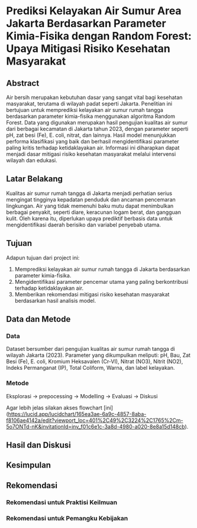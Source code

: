 # Prediksi Kelayakan Air Sumur Area Jakarta Berdasarkan Parameter Kimia-Fisika dengan Random Forest: Upaya Mitigasi Risiko Kesehatan Masyarakat

## Abstract

Air bersih merupakan kebutuhan dasar yang sangat vital bagi kesehatan masyarakat, terutama di wilayah padat seperti Jakarta. Penelitian ini bertujuan untuk memprediksi kelayakan air sumur rumah tangga berdasarkan parameter kimia-fisika menggunakan algoritma Random Forest. Data yang digunakan merupakan hasil pengujian kualitas air sumur dari berbagai kecamatan di Jakarta tahun 2023, dengan parameter seperti pH, zat besi (Fe), E. coli, nitrat, dan lainnya. Hasil model menunjukkan performa klasifikasi yang baik dan berhasil mengidentifikasi parameter paling kritis terhadap ketidaklayakan air. Informasi ini diharapkan dapat menjadi dasar mitigasi risiko kesehatan masyarakat melalui intervensi wilayah dan edukasi.

## Latar Belakang

Kualitas air sumur rumah tangga di Jakarta menjadi perhatian serius mengingat tingginya kepadatan penduduk dan ancaman pencemaran lingkungan. Air yang tidak memenuhi baku mutu dapat menimbulkan berbagai penyakit, seperti diare, keracunan logam berat, dan gangguan kulit. Oleh karena itu, diperlukan upaya prediktif berbasis data untuk mengidentifikasi daerah berisiko dan variabel penyebab utama.

## Tujuan

Adapun tujuan dari project ini:

1. Memprediksi kelayakan air sumur rumah tangga di Jakarta berdasarkan parameter kimia-fisika.
2. Mengidentifikasi parameter pencemar utama yang paling berkontribusi terhadap ketidaklayakan air.
3. Memberikan rekomendasi mitigasi risiko kesehatan masyarakat berdasarkan hasil analisis model.

## Data dan Metode

### Data

Dataset bersumber dari pengujian kualitas air sumur rumah tangga di wilayah Jakarta (2023). Parameter yang dikumpulkan meliputi: pH, Bau, Zat Besi (Fe), E. coli, Kromium Heksavalen (Cr-VI), Nitrat (NO3), Nitrit (NO2), Indeks Permanganat (IP), Total Coliform, Warna, dan label kelayakan.

### Metode

Eksplorasi -> prepocessing -> Modelling -> Evaluasi -> Diskusi

Agar lebih jelas silakan akses flowchart [ini] (https://lucid.app/lucidchart/165ea3ae-6a9c-4857-8aba-f8106ae4142a/edit?viewport_loc=401%2C49%2C3224%2C1765%2Cm-5o7ONTd-nK&invitationId=inv_f01c6e1c-3a8d-4980-a020-8e8a15d148cb).

## Hasil dan Diskusi

## Kesimpulan

## Rekomendasi

### Rekomendasi untuk Praktisi Keilmuan

### Rekomendasi untuk Pemangku Kebijakan
